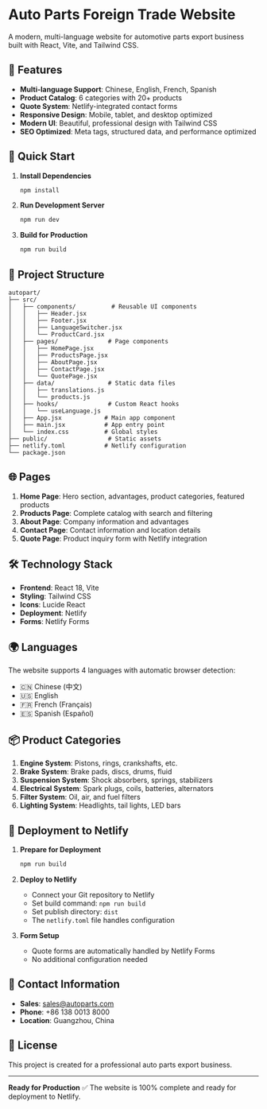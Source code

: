 # Auto Parts Foreign Trade Website

A modern, multi-language website for automotive parts export business built with React, Vite, and Tailwind CSS.

## 🌟 Features

- **Multi-language Support**: Chinese, English, French, Spanish
- **Product Catalog**: 6 categories with 20+ products
- **Quote System**: Netlify-integrated contact forms
- **Responsive Design**: Mobile, tablet, and desktop optimized
- **Modern UI**: Beautiful, professional design with Tailwind CSS
- **SEO Optimized**: Meta tags, structured data, and performance optimized

## 🚀 Quick Start

1. **Install Dependencies**
   ```bash
   npm install
   ```

2. **Run Development Server**
   ```bash
   npm run dev
   ```

3. **Build for Production**
   ```bash
   npm run build
   ```

## 📁 Project Structure

```
autopart/
├── src/
│   ├── components/          # Reusable UI components
│   │   ├── Header.jsx
│   │   ├── Footer.jsx
│   │   ├── LanguageSwitcher.jsx
│   │   └── ProductCard.jsx
│   ├── pages/              # Page components
│   │   ├── HomePage.jsx
│   │   ├── ProductsPage.jsx
│   │   ├── AboutPage.jsx
│   │   ├── ContactPage.jsx
│   │   └── QuotePage.jsx
│   ├── data/               # Static data files
│   │   ├── translations.js
│   │   └── products.js
│   ├── hooks/              # Custom React hooks
│   │   └── useLanguage.js
│   ├── App.jsx            # Main app component
│   ├── main.jsx           # App entry point
│   └── index.css          # Global styles
├── public/                 # Static assets
├── netlify.toml           # Netlify configuration
└── package.json
```

## 🌐 Pages

1. **Home Page**: Hero section, advantages, product categories, featured products
2. **Products Page**: Complete catalog with search and filtering
3. **About Page**: Company information and advantages
4. **Contact Page**: Contact information and location details
5. **Quote Page**: Product inquiry form with Netlify integration

## 🛠 Technology Stack

- **Frontend**: React 18, Vite
- **Styling**: Tailwind CSS
- **Icons**: Lucide React
- **Deployment**: Netlify
- **Forms**: Netlify Forms

## 🌍 Languages

The website supports 4 languages with automatic browser detection:
- 🇨🇳 Chinese (中文)
- 🇺🇸 English
- 🇫🇷 French (Français)
- 🇪🇸 Spanish (Español)

## 📦 Product Categories

1. **Engine System**: Pistons, rings, crankshafts, etc.
2. **Brake System**: Brake pads, discs, drums, fluid
3. **Suspension System**: Shock absorbers, springs, stabilizers
4. **Electrical System**: Spark plugs, coils, batteries, alternators
5. **Filter System**: Oil, air, and fuel filters
6. **Lighting System**: Headlights, tail lights, LED bars

## 🚀 Deployment to Netlify

1. **Prepare for Deployment**
   ```bash
   npm run build
   ```

2. **Deploy to Netlify**
   - Connect your Git repository to Netlify
   - Set build command: `npm run build`
   - Set publish directory: `dist`
   - The `netlify.toml` file handles configuration

3. **Form Setup**
   - Quote forms are automatically handled by Netlify Forms
   - No additional configuration needed

## 📧 Contact Information

- **Sales**: sales@autoparts.com
- **Phone**: +86 138 0013 8000
- **Location**: Guangzhou, China

## 📄 License

This project is created for a professional auto parts export business.

---

**Ready for Production** ✅
The website is 100% complete and ready for deployment to Netlify.